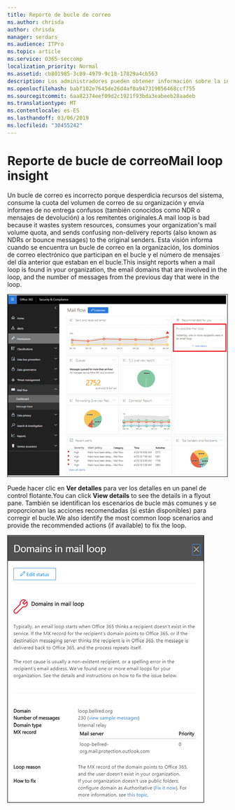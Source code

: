 ```yaml
---
title: Reporte de bucle de correo
ms.author: chrisda
author: chrisda
manager: serdars
ms.audience: ITPro
ms.topic: article
ms.service: O365-seccomp
localization_priority: Normal
ms.assetid: cb801985-3c89-4979-9c18-17829a4cb563
description: Los administradores pueden obtener información sobre la información sobre el bucle de correo en el panel del flujo de correo en el centro de seguridad & cumplimiento de Office 365.
ms.openlocfilehash: babf102e7645de26d4af0a947319856468ccf755
ms.sourcegitcommit: 6aa82374eef09d2c1921f93bda3eabeeb28aadeb
ms.translationtype: MT
ms.contentlocale: es-ES
ms.lasthandoff: 03/06/2019
ms.locfileid: "30455242"
---
```

# <a name="mail-loop-insight"></a><span data-ttu-id="f7a31-103">Reporte de bucle de correo</span><span class="sxs-lookup"><span data-stu-id="f7a31-103">Mail loop insight</span></span>

<span data-ttu-id="f7a31-104">Un bucle de correo es incorrecto porque desperdicia recursos del sistema, consume la cuota del volumen de correo de su organización y envía informes de no entrega confusos (también conocidos como NDR o mensajes de devolución) a los remitentes originales.</span><span class="sxs-lookup"><span data-stu-id="f7a31-104">A mail loop is bad because it wastes system resources, consumes your organization's mail volume quota, and sends confusing non-delivery reports (also known as NDRs or bounce messages) to the original senders.</span></span> <span data-ttu-id="f7a31-105">Esta visión informa cuando se encuentra un bucle de correo en la organización, los dominios de correo electrónico que participan en el bucle y el número de mensajes del día anterior que estaban en el bucle.</span><span class="sxs-lookup"><span data-stu-id="f7a31-105">This insight reports when a mail loop is found in your organization, the email domains that are involved in the loop, and the number of messages from the previous day that were in the loop.</span></span>

![Un bucle de correo información sobre el panel del flujo de correo en el centro de seguridad & cumplimiento de Office 365](media/c3f707cb-4c89-4e88-989c-81ce1d1d6b99.png)

<span data-ttu-id="f7a31-107">Puede hacer clic en **Ver detalles** para ver los detalles en un panel de control flotante.</span><span class="sxs-lookup"><span data-stu-id="f7a31-107">You can click **View details** to see the details in a flyout pane.</span></span> <span data-ttu-id="f7a31-108">También se identifican los escenarios de bucle más comunes y se proporcionan las acciones recomendadas (si están disponibles) para corregir el bucle.</span><span class="sxs-lookup"><span data-stu-id="f7a31-108">We also identify the most common loop scenarios and provide the recommended actions (if available) to fix the loop.</span></span>

![Panel flotante después de hacer clic en ver detalles en un bucle incorrecto información sobre el panel de flujo de correo](media/f7e21300-c62f-41ec-853f-4a2775cd8aa7.png)
